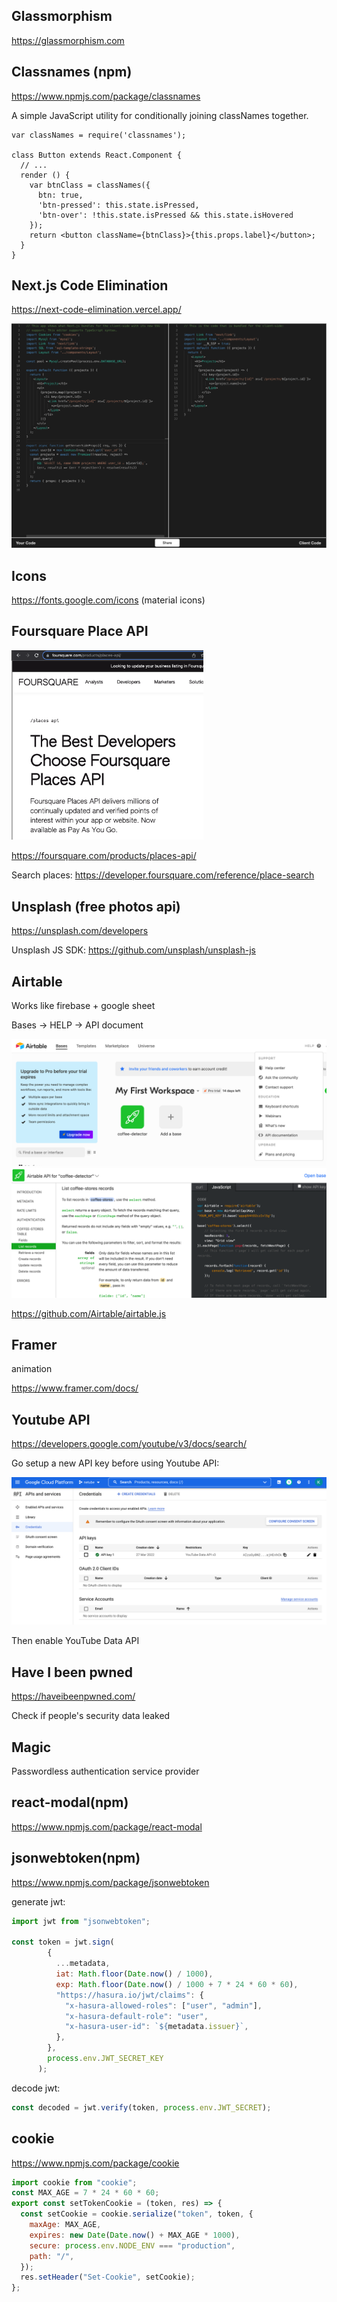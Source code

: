 ## Glassmorphism

https://glassmorphism.com

## Classnames (npm)

https://www.npmjs.com/package/classnames

A simple JavaScript utility for conditionally joining classNames together.

```react
var classNames = require('classnames');

class Button extends React.Component {
  // ...
  render () {
    var btnClass = classNames({
      btn: true,
      'btn-pressed': this.state.isPressed,
      'btn-over': !this.state.isPressed && this.state.isHovered
    });
    return <button className={btnClass}>{this.props.label}</button>;
  }
}
```

## Next.js Code Elimination

https://next-code-elimination.vercel.app/

<img src="Useful Tools.assets/Screen Shot 2022-03-19 at 12.10.43 PM.png" alt="Screen Shot 2022-03-19 at 12.10.43 PM" style="zoom:50%;" />

## Icons

https://fonts.google.com/icons (material icons)

## Foursquare Place API

<img src="Useful Tools.assets/Screen Shot 2022-03-20 at 1.44.20 PM.png" alt="Screen Shot 2022-03-20 at 1.44.20 PM" style="zoom:30%;" />

https://foursquare.com/products/places-api/

Search places: https://developer.foursquare.com/reference/place-search

## Unsplash (free photos api)

https://unsplash.com/developers

Unsplash JS SDK: https://github.com/unsplash/unsplash-js

## Airtable

Works like firebase + google sheet

Bases -> HELP -> API document

<img src="Useful Tools.assets/Screen Shot 2022-03-23 at 11.36.00 AM.png" alt="Screen Shot 2022-03-23 at 11.36.00 AM" style="zoom:50%;" />

<img src="Useful Tools.assets/Screen Shot 2022-03-23 at 11.38.11 AM.png" alt="Screen Shot 2022-03-23 at 11.38.11 AM" style="zoom:50%;" />

https://github.com/Airtable/airtable.js

## Framer

animation

https://www.framer.com/docs/

## Youtube API

https://developers.google.com/youtube/v3/docs/search/

Go setup a new API key before using Youtube API:

<img src="Useful Tools.assets/Screen Shot 2022-03-27 at 7.33.08 PM.png" alt="Screen Shot 2022-03-27 at 7.33.08 PM" style="zoom:50%;" />

Then enable YouTube Data API

## Have I been pwned

https://haveibeenpwned.com/

Check if people's security data leaked

## Magic

Passwordless authentication service provider

## react-modal(npm)

https://www.npmjs.com/package/react-modal

## jsonwebtoken(npm)

https://www.npmjs.com/package/jsonwebtoken

generate jwt:

```js
import jwt from "jsonwebtoken";

const token = jwt.sign(
        {
          ...metadata,
          iat: Math.floor(Date.now() / 1000),
          exp: Math.floor(Date.now() / 1000 + 7 * 24 * 60 * 60),
          "https://hasura.io/jwt/claims": {
            "x-hasura-allowed-roles": ["user", "admin"],
            "x-hasura-default-role": "user",
            "x-hasura-user-id": `${metadata.issuer}`,
          },
        },
        process.env.JWT_SECRET_KEY
      );
```

decode jwt:

```js
const decoded = jwt.verify(token, process.env.JWT_SECRET);
```

## cookie

https://www.npmjs.com/package/cookie

```js
import cookie from "cookie";
const MAX_AGE = 7 * 24 * 60 * 60;
export const setTokenCookie = (token, res) => {
  const setCookie = cookie.serialize("token", token, {
    maxAge: MAX_AGE,
    expires: new Date(Date.now() + MAX_AGE * 1000),
    secure: process.env.NODE_ENV === "production",
    path: "/",
  });
  res.setHeader("Set-Cookie", setCookie);
};
```

